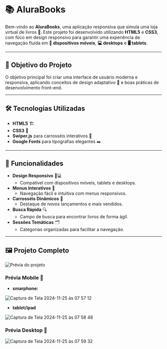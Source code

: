 # 📚 AluraBooks  

Bem-vindo ao **AluraBooks**, uma aplicação responsiva que simula uma loja virtual de livros 📖. Este projeto foi desenvolvido utilizando **HTML5** e **CSS3**, com foco em design responsivo para garantir uma experiência de navegação fluida em **📱 dispositivos móveis**, **💻 desktops** e **🖥️ tablets**.  

---

## 🎯 Objetivo do Projeto  

O objetivo principal foi criar uma interface de usuário moderna e responsiva, aplicando conceitos de design adaptativo 📐 e boas práticas de desenvolvimento front-end.  

---

## 🛠️ Tecnologias Utilizadas  

- **HTML5** 🏗️  
- **CSS3** 🎨  
- **Swiper.js** para carrosséis interativos 🎡  
- **Google Fonts** para tipografias elegantes ✒️  

---

## 🌟 Funcionalidades  

- **Design Responsivo** 📱💻  
  - Compatível com dispositivos móveis, tablets e desktops.  
- **Menus Interativos** 🧭  
  - Navegação fácil e intuitiva com menus responsivos.  
- **Carrosséis Dinâmicos** 🎠  
  - Destaque de novos lançamentos e mais vendidos.  
- **Busca Rápida** 🔍  
  - Campo de busca para encontrar livros de forma ágil.  
- **Sessões Temáticas** 🗂️  
  - Categorias organizadas para facilitar a navegação.  

---

## 🖼️ Projeto Completo

![Prévia do projeto](https://via.placeholder.com/1000x600.png?text=AluraBooks)  

### Prévia Mobile 📱



- **smarphone:**
  
![Captura de Tela 2024-11-25 às 07 57 12](https://github.com/user-attachments/assets/71cc12f7-1966-4556-b195-3c56bf6b5089)



- **tablet/ipad**

![Captura de Tela 2024-11-25 às 07 58 48](https://github.com/user-attachments/assets/3de488f0-6fae-4263-a121-a02a319a99a6)



### Prévia Desktop 📱

![Captura de Tela 2024-11-25 às 07 59 32](https://github.com/user-attachments/assets/284fa1a6-c23f-4118-8abf-f76c66dbaf4d)


